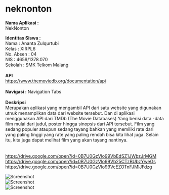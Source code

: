 # neknonton

<b> Nama Aplikasi :  </b> <br>
NekNonton <br> 

<b> Identitas Siswa  : </b><br> 
Nama : Ananta Zulqurtubi <br>
Kelas : XIRPL6 <br>
No. Absen : 04 <br>
NIS : 4659/1378.070 <br>
Sekolah : SMK Telkom Malang  <br><br> 
<b> API </b> <br> 
https://www.themoviedb.org/documentation/api <br> 
<br> 
<b> Navigasi : </b> Navigation Tabs <br>
<br>
<b> Deskripsi </b> <br>
Merupakan aplikasi yang mengambil API dari satu website yang digunakan utnuk menampilkan data dari website tersebut. Dan di
aplikasi menggunakan API dari TMDb (The Movie Databases) Yang berisi data -data film mulai dari judul, poster hingga sinopsis 
dari API tersebut. Film yang sedang populer ataupun sedang tayang bahkan yang memiliki rate dari yang paling tinggi yang rate yang 
paling rendah bisa kita lihat juga. Selain itu, kita juga dapat melihat film yang akan tayang nantinya. <br>
<br> <br> 
https://drive.google.com/open?id=0B7U0GzVlo99VbEdSZ1JWbzJrMGM <br> 
https://drive.google.com/open?id=0B7U0GzVlo99Vb25CTzBUbzYweGs <br> 
https://drive.google.com/open?id=0B7U0GzVlo99VcEZOTnFJMlJFdzg <br> 

![Screenshot](http://imgur.com/jGo19Ms) <br> 
![Screenshot](http://imgur.com/8hs2HDV) <br> 
![Screenshot](http://imgur.com/01Bybvn) <br> 
